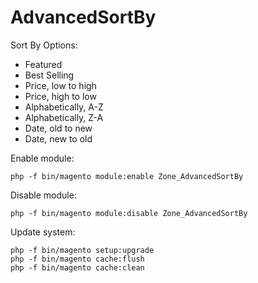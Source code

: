 # AdvancedSortBy
Sort By Options:
* Featured
* Best Selling
* Price, low to high
* Price, high to low
* Alphabetically, A-Z
* Alphabetically, Z-A
* Date, old to new
* Date, new to old

Enable module:
```
php -f bin/magento module:enable Zone_AdvancedSortBy
```

Disable module:
```
php -f bin/magento module:disable Zone_AdvancedSortBy
```

Update system:
```
php -f bin/magento setup:upgrade
php -f bin/magento cache:flush
php -f bin/magento cache:clean
```
